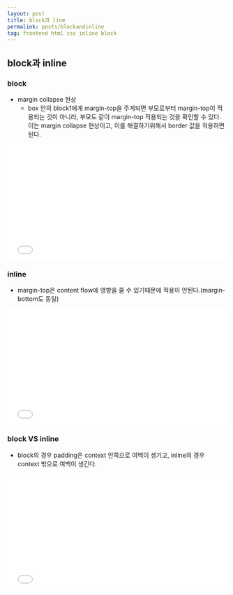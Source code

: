 ```yaml
---
layout: post
title: block과 line
permalink: posts/blockandinline
tag: frontend html css inline block
---
```


## block과 inline

### block
* margin collapse 현상
  * box 안의 block1에게 margin-top을 주게되면 부모로부터 margin-top이 적용되는 것이 아니라, 부모도 같이 margin-top 적용되는 것을 확인할 수 있다. 이는 margin collapse 현상이고, 이를 해결하기위해서 border 값을 적용하면 된다.

<iframe height='265' scrolling='no' title='blockNinline' src='//codepen.io/austinpark420/embed/RJbrKw/?height=265&theme-id=0&default-tab=css,result&embed-version=2' frameborder='no' allowtransparency='true' allowfullscreen='true' style='width: 100%;'>See the Pen <a href='https://codepen.io/austinpark420/pen/RJbrKw/'>blockNinline</a> by YongMin Park (<a href='https://codepen.io/austinpark420'>@austinpark420</a>) on <a href='https://codepen.io'>CodePen</a>.
</iframe>

### inline
* margin-top은 content flow에 영향을 줄 수 있기때문에 적용이 안된다.(margin-bottom도 동일)

<iframe height='265' scrolling='no' title='blockNinline' src='//codepen.io/austinpark420/embed/RJbrKw/?height=265&theme-id=0&default-tab=css,result&embed-version=2' frameborder='no' allowtransparency='true' allowfullscreen='true' style='width: 100%;'>See the Pen <a href='https://codepen.io/austinpark420/pen/RJbrKw/'>blockNinline</a> by YongMin Park (<a href='https://codepen.io/austinpark420'>@austinpark420</a>) on <a href='https://codepen.io'>CodePen</a>.
</iframe>

### block VS inline
* block의 경우 padding은 context 안쪽으로 여백이 생기고, inline의 경우 context 밖으로 여백이 생긴다.
<iframe height='265' scrolling='no' title='blockNinline' src='//codepen.io/austinpark420/embed/RJbrKw/?height=265&theme-id=0&default-tab=css,result&embed-version=2' frameborder='no' allowtransparency='true' allowfullscreen='true' style='width: 100%;'>See the Pen <a href='https://codepen.io/austinpark420/pen/RJbrKw/'>blockNinline</a> by YongMin Park (<a href='https://codepen.io/austinpark420'>@austinpark420</a>) on <a href='https://codepen.io'>CodePen</a>.
</iframe>

